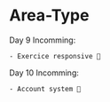 # Area-Type


Day 9 Incomming:

    - Exercice responsive 💭


Day 10 Incomming:

    - Account system 💭
